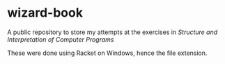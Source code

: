# wizard-book

A public repository to store my attempts at the exercises in *Structure and
Interpretation of Computer Programs*

These were done using Racket on Windows, hence the file extension.

